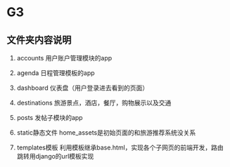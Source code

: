 # G3

## 文件夹内容说明
1. accounts
用户账户管理模块的app

2. agenda
日程管理模板的app

3. dashboard
仪表盘（用户登录进去看到的页面）

4. destinations
旅游景点，酒店，餐厅，购物展示以及交通

5. posts
发帖子模块的app

6. static静态文件
home_assets是初始页面的和旅游推荐系统没关系

7. templates模板
利用模板继承base.html，实现各个子网页的前端开发，路由跳转用django的url模板实现